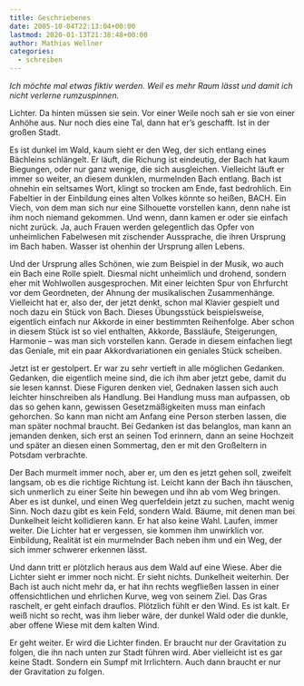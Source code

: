 ```yaml
---
title: Geschriebenes
date: 2005-10-04T22:13:04+00:00
lastmod: 2020-01-13T21:38:48+00:00
author: Mathias Wellner
categories:
  - schreiben
---
```

_Ich möchte mal etwas fiktiv werden. Weil es mehr Raum lässt und damit ich nicht verlerne rumzuspinnen._

Lichter. Da hinten müssen sie sein. Vor einer Weile noch sah er sie von einer Anhöhe aus. Nur noch dies eine Tal, dann hat er&#8217;s geschafft. Ist in der großen Stadt. 

Es ist dunkel im Wald, kaum sieht er den Weg, der sich entlang eines Bächleins schlängelt. Er läuft, die Richung ist eindeutig, der Bach hat kaum Biegungen, oder nur ganz wenige, die sich ausgleichen. Vielleicht läuft er immer so weiter, an diesem dunklen, murmelnden Bach entlang. Bach ist ohnehin ein seltsames Wort, klingt so trocken am Ende, fast bedrohlich. Ein Fabeltier in der Einbildung eines alten Volkes könnte so heißen, BACH. Ein Viech, von dem man sich nur eine Silhouette vorstellen kann, denn nahe ist ihm noch niemand gekommen. Und wenn, dann kamen er oder sie einfach nicht zurück. Ja, auch Frauen werden gelegentlich das Opfer von unheimlichen Fabelwesen mit zischender Aussprache, die ihren Ursprung im Bach haben. Wasser ist ohenhin der Ursprung allen Lebens. 

Und der Ursprung alles Schönen, wie zum Beispiel in der Musik, wo auch ein Bach eine Rolle spielt. Diesmal nicht unheimlich und drohend, sondern eher mit Wohlwollen ausgesprochen. Mit einer leichten Spur von Ehrfurcht vor dem Geordneten, der Ahnung der musikalischen Zusammenhänge. Vielleicht hat er, also der, der jetzt denkt, schon mal Klavier gespielt und noch dazu ein Stück von Bach. Dieses Übungsstück beispielsweise, eigentlich einfach nur Akkorde in einer bestimmten Reihenfolge. Aber schon in diesem Stück ist so viel enthalten, Akkorde, Bassläufe, Steigerungen, Harmonie &#8211; was man sich vorstellen kann. Gerade in diesem einfachen liegt das Geniale, mit ein paar Akkordvariationen ein geniales Stück scheiben. 

Jetzt ist er gestolpert. Er war zu sehr vertieft in alle möglichen Gedanken. Gedanken, die eigentlich meine sind, die ich ihm aber jetzt gebe, damit du sie lesen kannst. Diese Figuren denken viel, Gednaken lassen sich auch leichter hinschreiben als Handlung. Bei Handlung muss man aufpassen, ob das so gehen kann, gewissen Gesetzmäßigkeiten muss man einfach gehorchen. So kann man nicht am Anfang eine Person sterben lassen, die man später nochmal braucht. Bei Gedanken ist das belanglos, man kann an jemanden denken, sich erst an seinen Tod erinnern, dann an seine Hochzeit und später an diesen einen Sommertag, den er mit den Großeltern in Potsdam verbrachte. 

Der Bach murmelt immer noch, aber er, um den es jetzt gehen soll, zweifelt langsam, ob es die richtige Richtung ist. Leicht kann der Bach ihn täuschen, sich unmerlich zu einer Seite hin bewegen und ihn ab vom Weg bringen. Aber es ist dunkel, und einen Weg querfeldein jetzt zu suchen, macht wenig Sinn. Noch dazu gibt es kein Feld, sondern Wald. Bäume, mit denen man bei Dunkelheit leicht kollidieren kann. Er hat also keine Wahl. Laufen, immer weiter. Die Lichter hat er vergessen, sie kommen ihm unwirklich vor. Einbildung, Realität ist ein murmelnder Bach neben ihm und ein Weg, der sich immer schwerer erkennen lässt. 

Und dann tritt er plötzlich heraus aus dem Wald auf eine Wiese. Aber die Lichter sieht er immer noch nicht. Er sieht nichts. Dunkelheit weiterhin. Der Bach ist auch nicht mehr da, er hat ihn rechts wegfließen lassen in einer offensichtlichen und ehrlichen Kurve, weg von seinem Ziel. Das Gras raschelt, er geht einfach drauflos. Plötzlich fühlt er den Wind. Es ist kalt. Er weiß nicht so recht, was ihm lieber wäre, der dunkel Wald oder die dunkle, aber offene Wiese mit dem kalten Wind. 

Er geht weiter. Er wird die Lichter finden. Er braucht nur der Gravitation zu folgen, die ihn nach unten zur Stadt führen wird. Aber vielleicht ist es gar keine Stadt. Sondern ein Sumpf mit Irrlichtern. Auch dann braucht er nur der Gravitation zu folgen.
